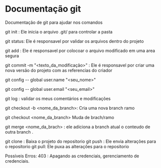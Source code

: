 # Documentação git
Documentação de git para ajudar nos comandos

git init : Ele inicia o arquivo .git/ para controlar a pasta

git status: Ele é responsavel por validar os arquivos dentro do projeto

git add : Ele é responsavel por colocoar o arquivo modificado em uma area segura 

git commit -m "<texto_da_modificação>" : Ele é responsavel por criar uma nova versão do projeto com as referencias do criador

git config --  global user.name "<seu_nome>"

git config -- global user.email "<seu_email>"

git log : validar os meus comentários e modificações

git checkout -b <nome_da_branch>: Cria uma nova branch ramo

git checkout <nome_da_branch> Muda de brach/ramo

git merge <nome_da_brach> : ele adiciona a branch atual o conteudo de outra branch .

git clone <url>: Baixa o projeto do repositorio
git push : Ele envia alterações para o repositorio
git pull: Ele puxa as alterações para o repositorio

Possíveis Erros:
403 : Apagando as credenciais, gerenciamento de credenciais.
